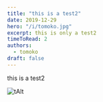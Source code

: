 ```yaml
---
title: "this is a test2"
date: 2019-12-29
hero: "/i/tomoko.jpg"
excerpt: this is only a test2 
timeToRead: 2
authors:
  - tomoko
draft: false
---
```


this is a test2

![tAlt](/i/tomoko.jpg) 
